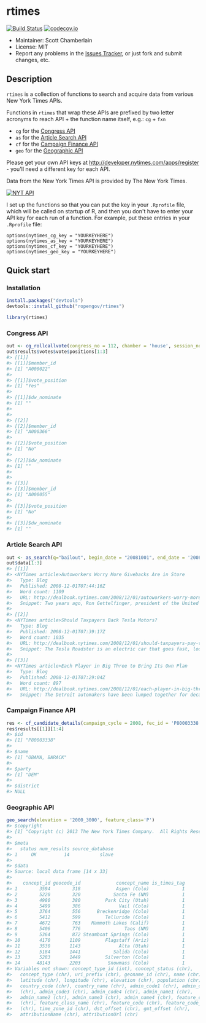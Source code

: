 rtimes
======



[![Build Status](https://api.travis-ci.org/rOpenGov/rtimes.png)](https://travis-ci.org/rOpenGov/rtimes)
[![codecov.io](https://codecov.io/github/rOpenGov/rtimes/coverage.svg?branch=master)](https://codecov.io/github/rOpenGov/rtimes?branch=master)

+ Maintainer: Scott Chamberlain
+ License: MIT
+ Report any problems in the [Issues Tracker](https://github.com/ropengov/rtimes/issues), or just fork and submit changes, etc.

## Description

`rtimes` is a collection of functions to search and acquire data from various New York Times APIs.

Functions in `rtimes` that wrap these APIs are prefixed by two letter acronyms fo reach API + the function name itself, e.g.: `cg` + `fxn`

* `cg` for the [Congress API](http://developer.nytimes.com/docs/congress_api)
* `as` for the [Article Search API](http://developer.nytimes.com/docs/read/article_search_api_v2)
* `cf` for the [Campaign Finance API](http://developer.nytimes.com/docs/campaign_finance_api/)
* `geo` for the [Geographic API](http://developer.nytimes.com/docs/geographic_api)

Please get your own API keys at http://developer.nytimes.com/apps/register - you'll need a different key for each API.

Data from the New York Times API is provided by The New York Times.

<a border="0" href="http://developer.nytimes.com" ><img src="http://graphics8.nytimes.com/packages/images/developer/logos/poweredby_nytimes_200b.png" alt="NYT API" /></a>

I set up the functions so that you can put the key in your `.Rprofile` file, which will be called on startup of R, and then you don't have to enter your API key for each run of a function. For example, put these entries in your `.Rprofile` file:

```
options(nytimes_cg_key = "YOURKEYHERE")
options(nytimes_as_key = "YOURKEYHERE")
options(nytimes_cf_key = "YOURKEYHERE")
options(nytimes_geo_key = "YOURKEYHERE")
```

## Quick start

### Installation


```r
install.packages("devtools")
devtools::install_github("ropengov/rtimes")
```


```r
library(rtimes)
```

### Congress API


```r
out <- cg_rollcallvote(congress_no = 112, chamber = 'house', session_no = 1, rollcall_no = 00235)
out$results$votes$vote$positions[1:3]
#> [[1]]
#> [[1]]$member_id
#> [1] "A000022"
#> 
#> [[1]]$vote_position
#> [1] "Yes"
#> 
#> [[1]]$dw_nominate
#> [1] ""
#> 
#> 
#> [[2]]
#> [[2]]$member_id
#> [1] "A000366"
#> 
#> [[2]]$vote_position
#> [1] "No"
#> 
#> [[2]]$dw_nominate
#> [1] ""
#> 
#> 
#> [[3]]
#> [[3]]$member_id
#> [1] "A000055"
#> 
#> [[3]]$vote_position
#> [1] "No"
#> 
#> [[3]]$dw_nominate
#> [1] ""
```

### Article Search API


```r
out <- as_search(q="bailout", begin_date = "20081001", end_date = '20081201')
out$data[1:3]
#> [[1]]
#> <NYTimes article>Autoworkers Worry More Givebacks Are in Store
#>   Type: Blog
#>   Published: 2008-12-01T07:44:16Z
#>   Word count: 1109
#>   URL: http://dealbook.nytimes.com/2008/12/01/autoworkers-worry-more-givebacks-are-in-store/
#>   Snippet: Two years ago, Ron Gettelfinger, president of the United Automobile Workers union, offered a grim prognosis for the auto industry to union members at the group's convention in Las Vegas. "This isn't a cyclical downturn," Mr. Gettelfinger told the...
#> 
#> [[2]]
#> <NYTimes article>Should Taxpayers Back Tesla Motors?
#>   Type: Blog
#>   Published: 2008-12-01T07:39:17Z
#>   Word count: 1035
#>   URL: http://dealbook.nytimes.com/2008/12/01/should-taxpayers-pay-to-back-tesla-motors/
#>   Snippet: The Tesla Roadster is an electric car that goes fast, looks sensational and excites envy. But the seductive appearance, Randall Stross writes in The New York Times, obscures some inconvenient truths: its all-electric technology remains woefully...
#> 
#> [[3]]
#> <NYTimes article>Each Player in Big Three to Bring Its Own Plan
#>   Type: Blog
#>   Published: 2008-12-01T07:29:04Z
#>   Word count: 897
#>   URL: http://dealbook.nytimes.com/2008/12/01/each-player-in-big-three-to-bring-its-own-plan/
#>   Snippet: The Detroit automakers have been lumped together for decades as the Big Three, and for good reason; their goals have usually been aligned. But this week, as the automakers take a second run at Congress, hoping to persuade lawmakers to give them $25...
```

### Campaign Finance API


```r
res <- cf_candidate_details(campaign_cycle = 2008, fec_id = 'P80003338')
res$results[[1]][1:4]
#> $id
#> [1] "P80003338"
#> 
#> $name
#> [1] "OBAMA, BARACK"
#> 
#> $party
#> [1] "DEM"
#> 
#> $district
#> NULL
```

### Geographic API


```r
geo_search(elevation = '2000_3000', feature_class='P')
#> $copyright
#> [1] "Copyright (c) 2013 The New York Times Company.  All Rights Reserved."
#> 
#> $meta
#>   status num_results source_database
#> 1     OK          14           slave
#> 
#> $data
#> Source: local data frame [14 x 33]
#> 
#>    concept_id geocode_id             concept_name is_times_tag
#> 1        3594        318             Aspen (Colo)            1
#> 2        5220        320            Santa Fe (NM)            1
#> 3        4980        380         Park City (Utah)            1
#> 4        5499        386              Vail (Colo)            1
#> 5        3764        556      Breckenridge (Colo)            1
#> 6        5412        599         Telluride (Colo)            1
#> 7        4672        763    Mammoth Lakes (Calif)            1
#> 8        5406        776                Taos (NM)            1
#> 9        5364        872 Steamboat Springs (Colo)            1
#> 10       4170       1109         Flagstaff (Ariz)            1
#> 11       3530       1143              Alta (Utah)            1
#> 12       5184       1441            Salida (Colo)            1
#> 13       5283       1449         Silverton (Colo)            1
#> 14      48143       2203          Snowmass (Colo)            1
#> Variables not shown: concept_type_id (int), concept_status (chr),
#>   concept_type (chr), uri_prefix (chr), geoname_id (chr), name (chr),
#>   latitude (chr), longitude (chr), elevation (chr), population (chr),
#>   country_code (chr), country_name (chr), admin_code1 (chr), admin_code2
#>   (chr), admin_code3 (chr), admin_code4 (chr), admin_name1 (chr),
#>   admin_name2 (chr), admin_name3 (chr), admin_name4 (chr), feature_class
#>   (chr), feature_class_name (chr), feature_code (chr), feature_code_name
#>   (chr), time_zone_id (chr), dst_offset (chr), gmt_offset (chr),
#>   attributionName (chr), attributionUrl (chr)
```
